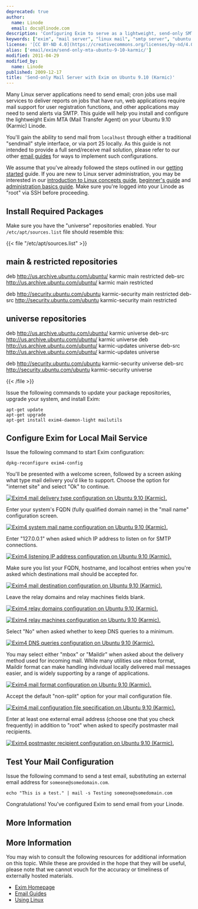 ```yaml
---
deprecated: true
author:
  name: Linode
  email: docs@linode.com
description: 'Configuring Exim to serve as a lightweight, send-only SMTP server on Ubuntu 9.10 (Karmic).'
keywords: ["exim", "mail server", "linux mail", "smtp server", "ubuntu exim", "ubuntu 9.10"]
license: '[CC BY-ND 4.0](https://creativecommons.org/licenses/by-nd/4.0)'
alias: ['email/exim/send-only-mta-ubuntu-9-10-karmic/']
modified: 2011-04-29
modified_by:
  name: Linode
published: 2009-12-17
title: 'Send-only Mail Server with Exim on Ubuntu 9.10 (Karmic)'
---
```




Many Linux server applications need to send email; cron jobs use mail services to deliver reports on jobs that have run, web applications require mail support for user registration functions, and other applications may need to send alerts via SMTP. This guide will help you install and configure the lightweight Exim MTA (Mail Transfer Agent) on your Ubuntu 9.10 (Karmic) Linode.

You'll gain the ability to send mail from `localhost` through either a traditional "sendmail" style interface, or via port 25 locally. As this guide is not intended to provide a full send/receive mail solution, please refer to our other [email guides](/docs/email/) for ways to implement such configurations.

We assume that you've already followed the steps outlined in our [getting started](/docs/getting-started/) guide. If you are new to Linux server administration, you may be interested in our [introduction to Linux concepts guide](/docs/tools-reference/introduction-to-linux-concepts/), [beginner's guide](/docs/beginners-guide/) and [administration basics guide](/docs/using-linux/administration-basics). Make sure you're logged into your Linode as "root" via SSH before proceeding.

Install Required Packages
-------------------------

Make sure you have the "universe" repositories enabled. Your `/etc/apt/sources.list` file should resemble this:

{{< file "/etc/apt/sources.list" >}}
## main & restricted repositories
deb http://us.archive.ubuntu.com/ubuntu/ karmic main restricted
deb-src http://us.archive.ubuntu.com/ubuntu/ karmic main restricted

deb http://security.ubuntu.com/ubuntu karmic-security main restricted
deb-src http://security.ubuntu.com/ubuntu karmic-security main restricted

## universe repositories
deb http://us.archive.ubuntu.com/ubuntu/ karmic universe
deb-src http://us.archive.ubuntu.com/ubuntu/ karmic universe
deb http://us.archive.ubuntu.com/ubuntu/ karmic-updates universe
deb-src http://us.archive.ubuntu.com/ubuntu/ karmic-updates universe

deb http://security.ubuntu.com/ubuntu karmic-security universe
deb-src http://security.ubuntu.com/ubuntu karmic-security universe

{{< /file >}}


Issue the following commands to update your package repositories, upgrade your system, and install Exim:

    apt-get update
    apt-get upgrade
    apt-get install exim4-daemon-light mailutils

Configure Exim for Local Mail Service
-------------------------------------

Issue the following command to start Exim configuration:

    dpkg-reconfigure exim4-config

You'll be presented with a welcome screen, followed by a screen asking what type mail delivery you'd like to support. Choose the option for "internet site" and select "Ok" to continue.

[![Exim4 mail delivery type configuration on Ubuntu 9.10 (Karmic).](/docs/assets/443-01-exim4-ubuntu-9.10-general.png)](/docs/assets/443-01-exim4-ubuntu-9.10-general.png)

Enter your system's FQDN (fully qualified domain name) in the "mail name" configuration screen.

[![Exim4 system mail name configuration on Ubuntu 9.10 (Karmic).](/docs/assets/444-02-exim4-ubuntu-9.10-mail-name.png)](/docs/assets/444-02-exim4-ubuntu-9.10-mail-name.png)

Enter "127.0.0.1" when asked which IP address to listen on for SMTP connections.

[![Exim4 listening IP address configuration on Ubuntu 9.10 (Karmic).](/docs/assets/445-03-exim4-ubuntu-9.10-ip-listen.png)](/docs/assets/445-03-exim4-ubuntu-9.10-ip-listen.png)

Make sure you list your FQDN, hostname, and localhost entries when you're asked which destinations mail should be accepted for.

[![Exim4 mail destination configuration on Ubuntu 9.10 (Karmic).](/docs/assets/446-04-exim4-ubuntu-9.10-local-domains.png)](/docs/assets/446-04-exim4-ubuntu-9.10-local-domains.png)

Leave the relay domains and relay machines fields blank.

[![Exim4 relay domains configuration on Ubuntu 9.10 (Karmic).](/docs/assets/447-05-exim4-ubuntu-9.10-relay-domains.png)](/docs/assets/447-05-exim4-ubuntu-9.10-relay-domains.png)

[![Exim4 relay machines configuration on Ubuntu 9.10 (Karmic).](/docs/assets/448-06-exim4-ubuntu-9.10-relay-machines.png)](/docs/assets/448-06-exim4-ubuntu-9.10-relay-machines.png)

Select "No" when asked whether to keep DNS queries to a minimum.

[![Exim4 DNS queries configuration on Ubuntu 9.10 (Karmic).](/docs/assets/449-07-exim4-ubuntu-9.10-dns-queries.png)](/docs/assets/449-07-exim4-ubuntu-9.10-dns-queries.png)

You may select either "mbox" or "Maildir" when asked about the delivery method used for incoming mail. While many utilities use mbox format, Maildir format can make handling individual locally delivered mail messages easier, and is widely supporting by a range of applications.

[![Exim4 mail format configuration on Ubuntu 9.10 (Karmic).](/docs/assets/450-08-exim4-ubuntu-9.10-mail-format.png)](/docs/assets/450-08-exim4-ubuntu-9.10-mail-format.png)

Accept the default "non-split" option for your mail configuration file.

[![Exim4 mail configuration file specification on Ubuntu 9.10 (Karmic).](/docs/assets/450-08-exim4-ubuntu-9.10-mail-format.png)](/docs/assets/450-08-exim4-ubuntu-9.10-mail-format.png)

Enter at least one external email address (choose one that you check frequently) in addition to "root" when asked to specify postmaster mail recipients.

[![Exim4 postmaster recipient configuration on Ubuntu 9.10 (Karmic).](/docs/assets/451-10-exim4-ubuntu-9.10-postmater-mail.png)](/docs/assets/451-10-exim4-ubuntu-9.10-postmater-mail.png)

Test Your Mail Configuration
----------------------------

Issue the following command to send a test email, substituting an external email address for `someone@somedomain.com`.

    echo "This is a test." | mail -s Testing someone@somedomain.com

Congratulations! You've configured Exim to send email from your Linode.

More Information
----------------

More Information
----------------

You may wish to consult the following resources for additional information on this topic. While these are provided in the hope that they will be useful, please note that we cannot vouch for the accuracy or timeliness of externally hosted materials.

- [Exim Homepage](http://www.exim.org/)
- [Email Guides](/docs/email/)
- [Using Linux](/docs/using-linux/)



